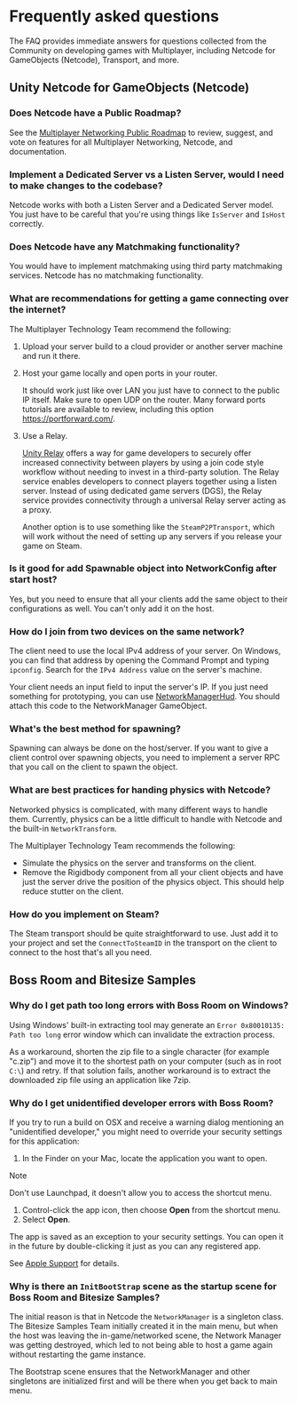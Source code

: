 # Frequently asked questions

The FAQ provides immediate answers for questions collected from the Community on developing games with Multiplayer, including Netcode for GameObjects (Netcode), Transport, and more.

## Unity Netcode for GameObjects (Netcode)

<div id="faq">

### Does Netcode have a Public Roadmap?

See the [Multiplayer Networking Public Roadmap](https://unity.com/roadmap/unity-platform/multiplayer-networking) to review, suggest, and vote on features for all Multiplayer Networking, Netcode, and documentation.

### Implement a Dedicated Server vs a Listen Server, would I need to make changes to the codebase?

Netcode works with both a Listen Server and a Dedicated Server model. You just have to be careful that you're using things like `IsServer` and `IsHost` correctly.

### Does Netcode have any Matchmaking functionality?

You would have to implement matchmaking using third party matchmaking services. Netcode has no matchmaking functionality.

### What are recommendations for getting a game connecting over the internet?

The Multiplayer Technology Team recommend the following:

1. Upload your server build to a cloud provider or another server machine and run it there.
2. Host your game locally and open ports in your router.

   It should work just like over LAN you just have to connect to the public IP itself. Make sure to open UDP on the router. Many forward ports tutorials are available to review, including this option https://portforward.com/.

3. Use a Relay.

   [Unity Relay](https://docs.unity.com/relay/introduction.html) offers a way for game developers to securely offer increased connectivity between players by using a join code style workflow without needing to invest in a third-party solution. The Relay service enables developers to connect players together using a listen server. Instead of using dedicated game servers (DGS), the Relay service provides connectivity through a universal Relay server acting as a proxy.

   Another option is to use something like the `SteamP2PTransport`, which will work without the need of setting up any servers if you release your game on Steam.

### Is it good for add Spawnable object into NetworkConfig after start host?

Yes, but you need to ensure that all your clients add the same object to their configurations as well. You can't only add it on the host.

### How do I join from two devices on the same network?

The client need to use the local IPv4 address of your server. On Windows, you can find that address by opening the Command Prompt and typing `ipconfig`. Search for the `IPv4 Address` value on the server's machine.

Your client needs an input field to input the server's IP. If you just need something for prototyping, you can use [NetworkManagerHud](https://github.com/Unity-Technologies/multiplayer-community-contributions/tree/main/com.community.netcode.extensions/Runtime/NetworkManagerHud). You should attach this code to the NetworkManager GameObject.

### What's the best method for spawning?

Spawning can always be done on the host/server. If you want to give a client control over spawning objects, you need to implement a server RPC that you call on the client to spawn the object.

### What are best practices for handing physics with Netcode?

Networked physics is complicated, with many different ways to handle them. Currently, physics can be a little difficult to handle with Netcode and the built-in `NetworkTransform`.

The Multiplayer Technology Team recommends the following:

- Simulate the physics on the server and transforms on the client.
- Remove the Rigidbody component from all your client objects and have just the server drive the position of the physics object. This should help reduce stutter on the client.

### How do you implement on Steam?

The Steam transport should be quite straightforward to use. Just add it to your project and set the `ConnectToSteamID` in the transport on the client to connect to the host that's all you need.

</div>

## Boss Room and Bitesize Samples

<div id="faq">

### Why do I get path too long errors with Boss Room on Windows?

Using Windows' built-in extracting tool may generate an `Error 0x80010135: Path too long` error window which can invalidate the extraction process.

As a workaround, shorten the zip file to a single character (for example "c.zip") and move it to the shortest path on your computer (such as in root `C:\`) and retry. If that solution fails, another workaround is to extract the downloaded zip file using an application like 7zip.

### Why do I get unidentified developer errors with Boss Room?

If you try to run a build on OSX and receive a warning dialog mentioning an "unidentified developer," you might need to override your security settings for this application:

1. In the Finder on your Mac, locate the application you want to open.

> [!NOTE]
> Don't use Launchpad, it doesn't allow you to access the shortcut menu.

1. Control-click the app icon, then choose **Open** from the shortcut menu.
1. Select **Open**.

The app is saved as an exception to your security settings. You can open it in the future by double-clicking it just as you can any registered app.

See [Apple Support](https://support.apple.com/guide/mac-help/open-a-mac-app-from-an-unidentified-developer-mh40616/mac) for details.

### Why is there an `InitBootStrap` scene as the startup scene for Boss Room and Bitesize Samples?

The initial reason is that in Netcode the `NetworkManager` is a singleton class. The Bitesize Samples Team initially created it in the main menu, but when the host was leaving the in-game/networked scene, the Network Manager was getting destroyed, which led to not being able to host a game again without restarting the game instance.

The Bootstrap scene ensures that the NetworkManager and other singletons are initialized first and will be there when you get back to main menu.

</div>
